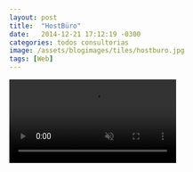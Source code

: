 ```yaml
---
layout: post
title:  "HostBüro"
date:   2014-12-21 17:12:19 -0300
categories: todos consultorias
image: /assets/blogimages/tiles/hostburo.jpg
tags: [Web]
---
```

<video autobuffer autoPlay loop muted><source src="/assets/blogimages/hostburo-1.mp4" type="video/mp4" /></video>